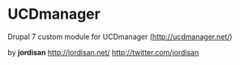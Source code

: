 UCDmanager
==========

Drupal 7 custom module for UCDmanager (http://ucdmanager.net/)

by **jordisan**
http://jordisan.net/
http://twitter.com/jordisan